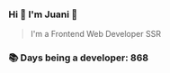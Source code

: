 ### Hi 👋 I&#39;m Juani 🦁

> I&#39;m a Frontend Web Developer SSR

### 📚 Days being a developer: 868
